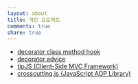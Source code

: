 ```yaml
---
layout: about
title: 개인 프로젝트
comments: true
share: true
---
```


- [decorator class method hook](http://github.com/javarouka/class-method-hook)
- [decorator advice](http://github.com/javarouka/decorator-advice)
- [tipJS (Client-Side MVC Framework)](http://github.com/tipjs/tipjs-JavaScript-MVC-Framework)
- [crosscutting.js (JavaScript AOP Library)](http://javarouka.github.com/crosscutting.js)